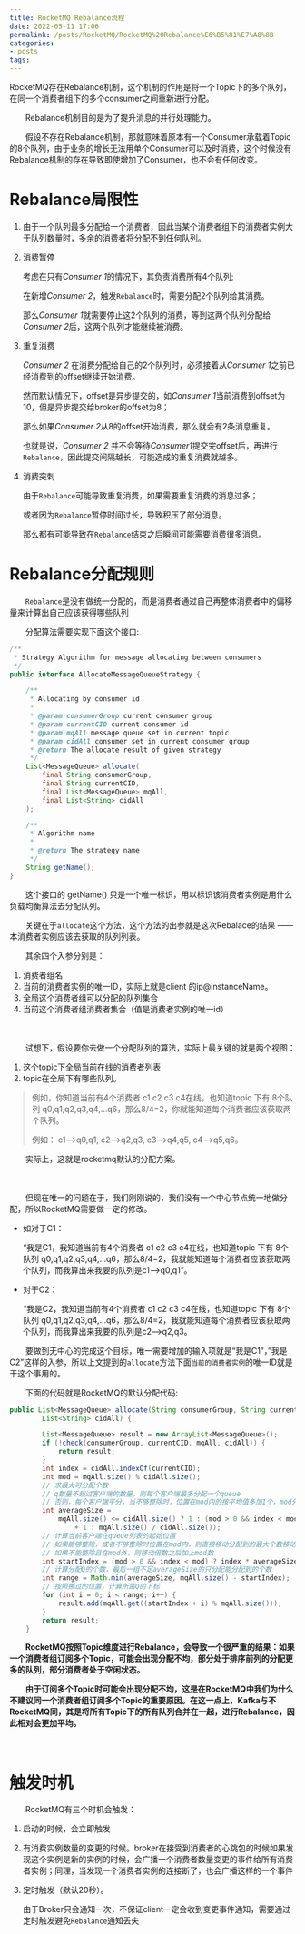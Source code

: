 ```yaml
---
title: RocketMQ Rebalance流程
date: 2022-05-11 17:06
permalink: /posts/RocketMQ/RocketMQ%20Rebalance%E6%B5%81%E7%A8%8B
categories:
- posts
tags: 
---
```

RocketMQ存在Rebalance机制，这个机制的作用是将一个Topic下的多个队列，在同一个消费者组下的多个consumer之间重新进行分配。

　　Rebalance机制目的是为了提升消息的并行处理能力。

　　假设不存在Rebalance机制，那就意味着原本有一个Consumer承载着Topic的8个队列，由于业务的增长无法用单个Consumer可以及时消费，这个时候没有Rebalance机制的存在导致即使增加了Consumer，也不会有任何改变。

# Rebalance局限性

1. 由于一个队列最多分配给一个消费者，因此当某个消费者组下的消费者实例大于队列数量时，多余的消费者将分配不到任何队列。
2. 消费暂停

    考虑在只有*Consumer 1*的情况下，其负责消费所有4个队列;

    在新增*Consumer 2*，触发`Rebalance`时，需要分配2个队列给其消费。

    那么*Consumer 1*就需要停止这2个队列的消费，等到这两个队列分配给*Consumer 2*后，这两个队列才能继续被消费。
3. 重复消费

    *Consumer 2* 在消费分配给自己的2个队列时，必须接着从*Consumer 1*之前已经消费到的offset继续开始消费。

    然而默认情况下，offset是异步提交的，如*Consumer 1*当前消费到offset为10，但是异步提交给broker的offset为8；

    那么如果*Consumer 2*从8的offset开始消费，那么就会有2条消息重复。

    也就是说，*Consumer 2* 并不会等待*Consumer1*提交完offset后，再进行`Rebalance`，因此提交间隔越长，可能造成的重复消费就越多。
4. 消费突刺

    由于`Rebalance`可能导致重复消费，如果需要重复消费的消息过多；

    或者因为`Rebalance`暂停时间过长，导致积压了部分消息。

    那么都有可能导致在`Rebalance`结束之后瞬间可能需要消费很多消息。

# Rebalance分配规则

　　`Rebalance`是没有做统一分配的，而是消费者通过自己再整体消费者中的偏移量来计算出自己应该获得哪些队列

　　分配算法需要实现下面这个接口: 

```java
/**
 * Strategy Algorithm for message allocating between consumers
 */
public interface AllocateMessageQueueStrategy {

    /**
     * Allocating by consumer id
     *
     * @param consumerGroup current consumer group
     * @param currentCID current consumer id
     * @param mqAll message queue set in current topic
     * @param cidAll consumer set in current consumer group
     * @return The allocate result of given strategy
     */
    List<MessageQueue> allocate(
        final String consumerGroup,
        final String currentCID,
        final List<MessageQueue> mqAll,
        final List<String> cidAll
    );

    /**
     * Algorithm name
     *
     * @return The strategy name
     */
    String getName();
}
```

　　这个接口的 getName() 只是一个唯一标识，用以标识该消费者实例是用什么负载均衡算法去分配队列。

　　关键在于`allocate`这个方法，这个方法的出参就是这次Rebalace的结果 —— 本消费者实例应该去获取的队列列表。

　　其余四个入参分别是：

1. 消费者组名
2. 当前的消费者实例的唯一ID，实际上就是client 的ip@instanceName。
3. 全局这个消费者组可以分配的队列集合
4. 当前这个消费者组消费者集合（值是消费者实例的唯一id）

　　‍

　　试想下，假设要你去做一个分配队列的算法，实际上最关键的就是两个视图：

1. 这个topic下全局当前在线的消费者列表
2. topic在全局下有哪些队列。

> 例如，你知道当前有4个消费者 c1 c2 c3 c4在线，也知道topic 下有 8个队列 q0,q1,q2,q3,q4,…q6，那么8/4=2，你就能知道每个消费者应该获取两个队列。
>
> 例如： c1–>q0,q1, c2–>q2,q3, c3–>q4,q5, c4–>q5,q6。
>

　　实际上，这就是rocketmq默认的分配方案。

　　‍

　　但现在唯一的问题在于，我们刚刚说的，我们没有一个中心节点统一地做分配，所以RocketMQ需要做一定的修改。

* 如对于C1：

  “我是C1，我知道当前有4个消费者 c1 c2 c3 c4在线，也知道topic 下有 8个队列 q0,q1,q2,q3,q4,…q6，那么8/4=2，我就能知道每个消费者应该获取两个队列，而我算出来我要的队列是c1–>q0,q1”。

* 对于C2：

  “我是C2，我知道当前有4个消费者 c1 c2 c3 c4在线，也知道topic 下有 8个队列 q0,q1,q2,q3,q4,…q6，那么8/4=2，我就能知道每个消费者应该获取两个队列，而我算出来我要的队列是c2–>q2,q3。

　　要做到无中心的完成这个目标，唯一需要增加的输入项就是“我是C1”，”我是C2”这样的入参，所以上文提到的`allocate`方法下面`当前的消费者实例`的唯一ID就是干这个事用的。

　　下面的代码就是RocketMQ的默认分配代码: 

```java
public List<MessageQueue> allocate(String consumerGroup, String currentCID, List<MessageQueue> mqAll,
        List<String> cidAll) {

        List<MessageQueue> result = new ArrayList<MessageQueue>();
        if (!check(consumerGroup, currentCID, mqAll, cidAll)) {
            return result;
        }
        int index = cidAll.indexOf(currentCID);
        int mod = mqAll.size() % cidAll.size();
        // 求最大可分配个数
        // q数量不超过客户端的数量，则每个客户端最多分配一个queue
        // 否则，每个客户端平分，当不够整除时，位置在mod内的按平均值多加1个，mod外的按平均值分
        int averageSize =
            mqAll.size() <= cidAll.size() ? 1 : (mod > 0 && index < mod ? mqAll.size() / cidAll.size()
                + 1 : mqAll.size() / cidAll.size());
        // 计算当前客户端在queue列表的起始位置
        // 如果能够整除，或者不够整除时位置在mod内，则直接移动分配到的最大个数移动自己索引的倍数，给其他的客户端留位置
        // 如果不能整除且在mod外，则移动倍数之后加上mod数
        int startIndex = (mod > 0 && index < mod) ? index * averageSize : index * averageSize + mod;
        // 计算分配Q的个数，最后一组不足averageSize的只分配能分配到的个数
        int range = Math.min(averageSize, mqAll.size() - startIndex);
        // 按照挪过的位置，计算所属Q的下标
        for (int i = 0; i < range; i++) {
            result.add(mqAll.get((startIndex + i) % mqAll.size()));
        }
        return result;
    }
```

　　**RocketMQ按照Topic维度进行Rebalance，会导致一个很严重的结果：如果一个消费者组订阅多个Topic，可能会出现分配不均，部分处于排序前列的分配更多的队列，部分消费者处于空闲状态。**

　　**由于订阅多个Topic时可能会出现分配不均，这是在RocketMQ中我们为什么不建议同一个消费者组订阅多个Topic的重要原因。在这一点上，Kafka与不RocketMQ同，其是将所有Topic下的所有队列合并在一起，进行Rebalance，因此相对会更加平均。**

　　‍

# 触发时机

　　RocketMQ有三个时机会触发：

1. 启动的时候，会立即触发
2. 有消费实例数量的变更的时候。broker在接受到消费者的心跳包的时候如果发现这个实例是新的实例的时候，会广播一个消费者数量变更的事件给所有消费者实例；同理，当发现一个消费者实例的连接断了，也会广播这样的一个事件
3. 定时触发（默认20秒）。

    由于Broker只会通知一次，不保证client一定会收到变更事件通知，需要通过定时触发避免`Rebalance`通知丢失

　　‍
